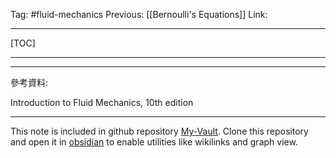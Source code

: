 Tag: #fluid-mechanics 
Previous: [[Bernoulli's Equations]]
Link: 

---

[TOC]

---



---

參考資料:

Introduction to Fluid Mechanics, 10th edition

---

This note is included in github repository [My-Vault](https://github.com/LittleD3092/My-Vault.git). Clone this repository and open it in [obsidian](https://obsidian.md/) to enable utilities like wikilinks and graph view.